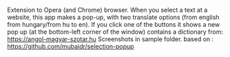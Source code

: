 Extension to Opera (and Chrome) browser. When you select a text at a website, this app makes a pop-up, with two translate options
(from english from hungary/from hu to en).
If you click one of the buttons it shows a new pop up (at the bottom-left corner of the window) contains a dictionary from:
https://angol-magyar-szotar.hu
Screenshots in sample folder.
based on : https://github.com/mubaidr/selection-popup
